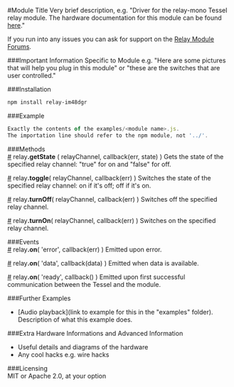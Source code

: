 #Module Title 
Very brief description, e.g. "Driver for the relay-mono Tessel relay module. The hardware documentation for this module can be found [here](https://github.com/tessel/hardware/blob/master/modules-overview.md#relay)."

If you run into any issues you can ask for support on the [Relay Module Forums](http://forums.tessel.io/category/relay).

###Important Information Specific to Module
e.g. "Here are some pictures that will help you plug in this module" or "these are the switches that are user controlled."

###Installation
```sh
npm install relay-im48dgr
```

###Example
```js
Exactly the contents of the examples/<module name>.js.
The importation line should refer to the npm module, not '../'.
```

###Methods  
&#x20;<a href="#api-relay-getState-relayChannel-callback-err-state-Gets-the-state-of-the-specified-relay-channel-true-for-on-and-false-for-off" name="api-relay-getState-relayChannel-callback-err-state-Gets-the-state-of-the-specified-relay-channel-true-for-on-and-false-for-off">#</a> relay<b>.getState</b> ( relayChannel, callback(err, state) ) Gets the state of the specified relay channel: "true" for on and "false" for off.  

&#x20;<a href="#api-relay-toggle-relayChannel-callback-err-Switches-the-state-of-the-specified-relay-channel-on-if-it-s-off-off-if-it-s-on" name="api-relay-toggle-relayChannel-callback-err-Switches-the-state-of-the-specified-relay-channel-on-if-it-s-off-off-if-it-s-on">#</a> relay<b>.toggle</b>( relayChannel, callback(err) ) Switches the state of the specified relay channel: on if it's off; off if it's on.  

&#x20;<a href="#api-relay-turnOff-relayChannel-callback-err-Switches-off-the-specified-relay-channel" name="api-relay-turnOff-relayChannel-callback-err-Switches-off-the-specified-relay-channel">#</a> relay<b>.turnOff</b>( relayChannel, callback(err) ) Switches off the specified relay channel.  

&#x20;<a href="#api-relay-turnOn-relayChannel-callback-err-Switches-on-the-specified-relay-channel" name="api-relay-turnOn-relayChannel-callback-err-Switches-on-the-specified-relay-channel">#</a> relay<b>.turnOn</b>( relayChannel, callback(err) ) Switches on the specified relay channel.  

###Events  
&#x20;<a href="#api-relay-on-error-callback-err-Emitted-upon-error" name="api-relay-on-error-callback-err-Emitted-upon-error">#</a> relay<b>.on</b>( 'error', callback(err) ) Emitted upon error.  

&#x20;<a href="#api-relay-on-data-callback-data-Emitted-when-data-is-available" name="api-relay-on-data-callback-data-Emitted-when-data-is-available">#</a> relay<b>.on</b>( 'data', callback(data) ) Emitted when data is available.  

&#x20;<a href="#api-relay-on-ready-callback-Emitted-upon-first-successful-communication-between-the-Tessel-and-the-module" name="api-relay-on-ready-callback-Emitted-upon-first-successful-communication-between-the-Tessel-and-the-module">#</a> relay<b>.on</b>( 'ready', callback() ) Emitted upon first successful communication between the Tessel and the module.  

###Further Examples  
* [Audio playback](link to example for this in the "examples" folder). Description of what this example does. 

###Extra Hardware Informations and Advanced Information
* Useful details and diagrams of the hardware 
* Any cool hacks e.g. wire hacks

###Licensing  
MIT or Apache 2.0, at your option
